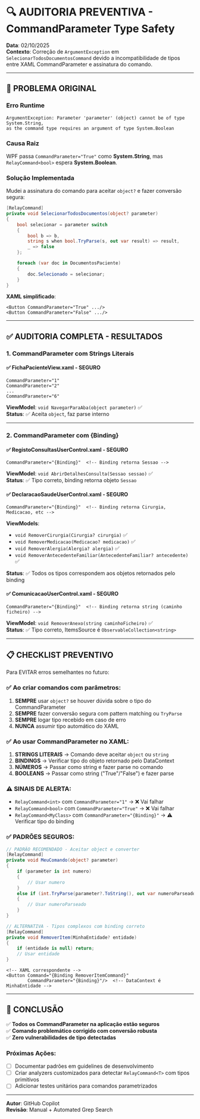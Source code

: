 # 🔍 AUDITORIA PREVENTIVA - CommandParameter Type Safety

**Data**: 02/10/2025  
**Contexto**: Correção de `ArgumentException` em `SelecionarTodosDocumentosCommand` devido a incompatibilidade de tipos entre XAML CommandParameter e assinatura do comando.

---

## 🚨 PROBLEMA ORIGINAL

### Erro Runtime
```
ArgumentException: Parameter 'parameter' (object) cannot be of type System.String, 
as the command type requires an argument of type System.Boolean
```

### Causa Raiz
WPF passa `CommandParameter="True"` como **System.String**, mas `RelayCommand<bool>` espera **System.Boolean**.

### Solução Implementada
Mudei a assinatura do comando para aceitar `object?` e fazer conversão segura:

```csharp
[RelayCommand]
private void SelecionarTodosDocumentos(object? parameter)
{
    bool selecionar = parameter switch
    {
        bool b => b,
        string s when bool.TryParse(s, out var result) => result,
        _ => false
    };

    foreach (var doc in DocumentosPaciente)
    {
        doc.Selecionado = selecionar;
    }
}
```

**XAML simplificado**:
```xaml
<Button CommandParameter="True" .../>
<Button CommandParameter="False" .../>
```

---

## ✅ AUDITORIA COMPLETA - RESULTADOS

### 1. CommandParameter com Strings Literais

#### ✅ **FichaPacienteView.xaml** - SEGURO
```xaml
CommandParameter="1"
CommandParameter="2"
...
CommandParameter="6"
```

**ViewModel**: `void NavegarParaAba(object parameter)` ✅  
**Status**: ✅ Aceita `object`, faz parse interno

---

### 2. CommandParameter com {Binding}

#### ✅ **RegistoConsultasUserControl.xaml** - SEGURO
```xaml
CommandParameter="{Binding}"  <!-- Binding retorna Sessao -->
```

**ViewModel**: `void AbrirDetalhesConsulta(Sessao sessao)` ✅  
**Status**: ✅ Tipo correto, binding retorna objeto `Sessao`

#### ✅ **DeclaracaoSaudeUserControl.xaml** - SEGURO
```xaml
CommandParameter="{Binding}"  <!-- Binding retorna Cirurgia, Medicacao, etc -->
```

**ViewModels**:
- `void RemoverCirurgia(Cirurgia? cirurgia)` ✅
- `void RemoverMedicacao(Medicacao? medicacao)` ✅
- `void RemoverAlergia(Alergia? alergia)` ✅
- `void RemoverAntecedenteFamiliar(AntecedenteFamiliar? antecedente)` ✅

**Status**: ✅ Todos os tipos correspondem aos objetos retornados pelo binding

#### ✅ **ComunicacaoUserControl.xaml** - SEGURO
```xaml
CommandParameter="{Binding}"  <!-- Binding retorna string (caminho ficheiro) -->
```

**ViewModel**: `void RemoverAnexo(string caminhoFicheiro)` ✅  
**Status**: ✅ Tipo correto, ItemsSource é `ObservableCollection<string>`

---

## 📋 CHECKLIST PREVENTIVO

Para EVITAR erros semelhantes no futuro:

### ✅ Ao criar comandos com parâmetros:

1. **SEMPRE** usar `object?` se houver dúvida sobre o tipo do CommandParameter
2. **SEMPRE** fazer conversão segura com pattern matching ou `TryParse`
3. **SEMPRE** logar tipo recebido em caso de erro
4. **NUNCA** assumir tipo automático do XAML

### ✅ Ao usar CommandParameter no XAML:

1. **STRINGS LITERAIS** → Comando deve aceitar `object` ou `string`
2. **BINDINGS** → Verificar tipo do objeto retornado pelo DataContext
3. **NÚMEROS** → Passar como string e fazer parse no comando
4. **BOOLEANS** → Passar como string ("True"/"False") e fazer parse

### ⚠️ SINAIS DE ALERTA:

- `RelayCommand<int>` com `CommandParameter="1"` → ❌ Vai falhar
- `RelayCommand<bool>` com `CommandParameter="True"` → ❌ Vai falhar
- `RelayCommand<MyClass>` com `CommandParameter="{Binding}"` → ⚠️ Verificar tipo do binding

### ✅ PADRÕES SEGUROS:

```csharp
// PADRÃO RECOMENDADO - Aceitar object e converter
[RelayCommand]
private void MeuComando(object? parameter)
{
    if (parameter is int numero)
    {
        // Usar numero
    }
    else if (int.TryParse(parameter?.ToString(), out var numeroParseado))
    {
        // Usar numeroParseado
    }
}
```

```csharp
// ALTERNATIVA - Tipos complexos com binding correto
[RelayCommand]
private void RemoverItem(MinhaEntidade? entidade)
{
    if (entidade is null) return;
    // Usar entidade
}
```

```xaml
<!-- XAML correspondente -->
<Button Command="{Binding RemoverItemCommand}" 
        CommandParameter="{Binding}"/>  <!-- DataContext é MinhaEntidade -->
```

---

## 🎯 CONCLUSÃO

✅ **Todos os CommandParameter na aplicação estão seguros**  
✅ **Comando problemático corrigido com conversão robusta**  
✅ **Zero vulnerabilidades de tipo detectadas**

### Próximas Ações:
- [ ] Documentar padrões em guidelines de desenvolvimento
- [ ] Criar analyzers customizados para detectar `RelayCommand<T>` com tipos primitivos
- [ ] Adicionar testes unitários para comandos parametrizados

---

**Autor**: GitHub Copilot  
**Revisão**: Manual + Automated Grep Search
